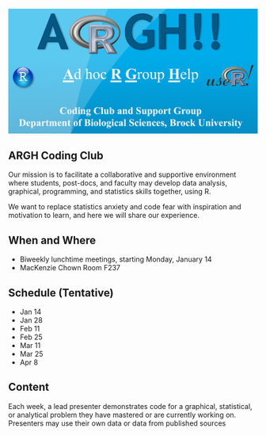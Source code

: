
![](https://raw.githubusercontent.com/gtatters/ARGHCodingClub/master/Images/ARGHlogo.jpg)

## ARGH Coding Club

Our mission is to facilitate a collaborative and supportive environment where students, post-docs, and faculty may develop data analysis, graphical, programming, and statistics skills together, using R. 

We want to replace statistics anxiety and code fear with inspiration and motivation to learn, and here we will share our experience.

## When and Where

- Biweekly lunchtime meetings, starting Monday, January 14
- MacKenzie Chown Room F237

## Schedule (Tentative)

- Jan 14
- Jan 28
- Feb 11
- Feb 25
- Mar 11
- Mar 25
- Apr 8

## Content 

Each week, a lead presenter demonstrates code for a graphical, statistical, or analytical problem they have mastered or are currently working on.  Presenters may use their own data or data from published sources
